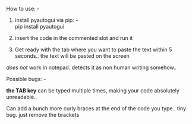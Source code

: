 How to use: -

1. install pyautogui via pip: -  
   pip install pyautogui

2. insert the code in the commented slot and run it

3. Get ready with the tab where you want to paste the text within 5 seconds.. the text will be pasted on the screen

_does not_ work in notepad. detects it as non human writing somehow..

Possible bugs: -

**the TAB key** can be typed multiple times, making your code absolutely unreadable..

Can add a bunch more curly braces at the end of the code you type.. tiny bug. just remove the brackets
